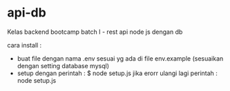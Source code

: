 # api-db
Kelas backend bootcamp batch I - rest api node js dengan db

cara install : 
- buat file dengan nama .env sesuai yg ada di file env.example (sesuaikan dengan setting database mysql)
- setup dengan perintah : $ node setup.js
jika erorr ulangi lagi perintah : node setup.js
